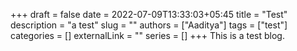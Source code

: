 +++ 
draft = false
date = 2022-07-09T13:33:03+05:45
title = "Test"
description = "a test"
slug = ""
authors = ["Aaditya"]
tags = ["test"]
categories = []
externalLink = ""
series = []
+++
This is a test blog.